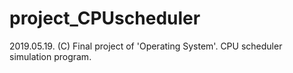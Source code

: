 # project_CPUscheduler

2019.05.19. (C)
Final project of 'Operating System'.
CPU scheduler simulation program.
